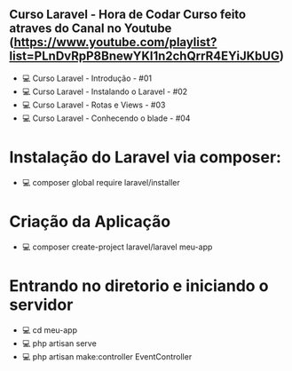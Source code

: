 ## Curso Laravel - Hora de Codar Curso feito atraves do Canal no Youtube (https://www.youtube.com/playlist?list=PLnDvRpP8BnewYKI1n2chQrrR4EYiJKbUG)

- :computer: Curso Laravel - Introdução - #01
- :computer: Curso Laravel - Instalando o Laravel - #02
- :computer: Curso Laravel - Rotas e Views - #03
- :computer: Curso Laravel - Conhecendo o blade - #04

# Instalação do Laravel via composer:
- :computer: composer global require laravel/installer

# Criação da Aplicação
- :computer: composer create-project laravel/laravel meu-app

# Entrando no diretorio e iniciando o servidor
- :computer: cd meu-app
- :computer: php artisan serve
- :computer: php artisan make:controller EventController



